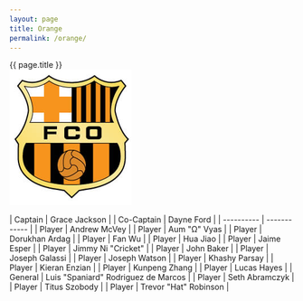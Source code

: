 ```yaml
---
layout: page
title: Orange
permalink: /orange/
---
```


<div class="card mt-3">
<div class="card-header text-center bg-orange text-white">{{ page.title }}</div>
<div class="card-body mx-auto">
<div class="row">
<div class="col-md-4 mb-3 d-flex justify-content-center">
    <img src="/images/teams/orange.jpg" class="img-fluid my-auto rounded"/>
</div>

<div class="col-md-8 d-flex justify-content-center" markdown=1>

| Captain | Grace Jackson |
| Co-Captain | Dayne Ford |
| ---------- | ------------ |
| Player | Andrew McVey |
| Player | Aum "Ω" Vyas |
| Player | Dorukhan Ardag |
| Player | Fan Wu  |
| Player | Hua Jiao |
| Player | Jaime Esper |
| Player | Jimmy Ni "Cricket" |
| Player | John Baker |
| Player | Joseph Galassi |
| Player | Joseph Watson |
| Player | Khashy Parsay |
| Player | Kieran Enzian |
| Player | Kunpeng Zhang  |
| Player | Lucas Hayes  |
| General | Luis "Spaniard" Rodriguez de Marcos |
| Player | Seth Abramczyk |
| Player | Titus Szobody  |
| Player | Trevor "Hat" Robinson  |

</div>

</div>
</div>
</div>


